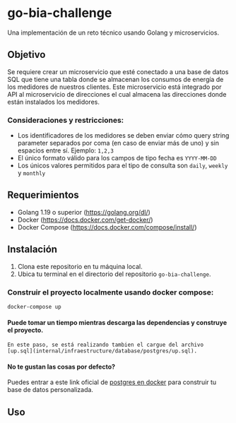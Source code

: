 # go-bia-challenge
Una implementación de un reto técnico usando Golang y microservicios.

## Objetivo

Se requiere crear un microservicio que esté conectado a una base de datos SQL que tiene una tabla donde se almacenan los consumos de energía de los medidores de nuestros clientes. Este microservicio está integrado por API al microservicio de direcciones el cual almacena las direcciones donde están instalados los medidores.

### Consideraciones y restricciones:
- Los identificadores de los medidores se deben enviar cómo query string parameter separados por coma (en caso de enviar más de uno) y sin espacios entre sí. Ejemplo: `1,2,3`
- El único formato válido para los campos de tipo fecha es `YYYY-MM-DD`
- Los únicos valores permitidos para el tipo de consulta son `daily`, `weekly` y `monthly`


## Requerimientos

- Golang 1.19 o superior (https://golang.org/dl/)
- Docker (https://docs.docker.com/get-docker/)
- Docker Compose (https://docs.docker.com/compose/install/)

## Instalación

1. Clona este repositorio en tu máquina local.
2. Ubica tu terminal en el directorio del repositorio `go-bia-challenge`.
### Construir el proyecto localmente usando docker compose:

```console
docker-compose up
```
#### Puede tomar un tiempo mientras descarga las dependencias y construye el proyecto.
    En este paso, se está realizando tambien el cargue del archivo [up.sql](internal/infraestructure/database/postgres/up.sql).
#### No te gustan las cosas por defecto?
Puedes entrar a este link oficial de [postgres en docker](https://hub.docker.com/_/postgres) para construir tu base de datos personalizada.

## Uso